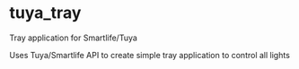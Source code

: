 # tuya_tray
Tray application for Smartlife/Tuya

Uses Tuya/Smartlife API to create simple tray application to control all lights